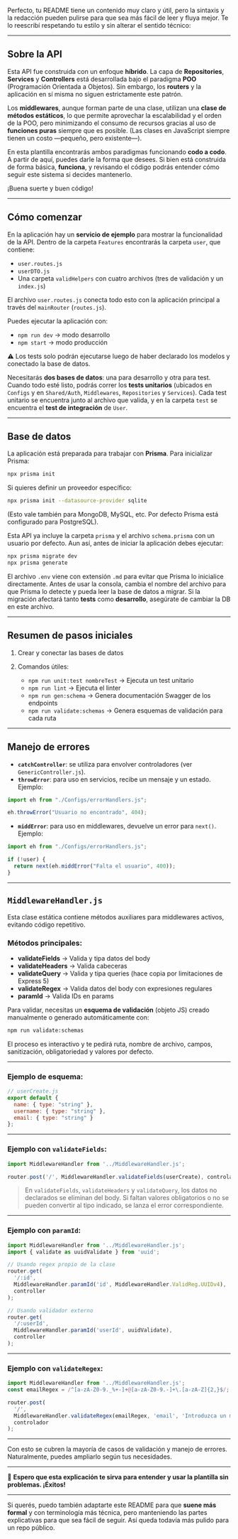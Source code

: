 Perfecto, tu README tiene un contenido muy claro y útil, pero la sintaxis y la redacción pueden pulirse para que sea más fácil de leer y fluya mejor.
Te lo reescribí respetando tu estilo y sin alterar el sentido técnico:

---

## Sobre la API

Esta API fue construida con un enfoque **híbrido**.
La capa de **Repositories**, **Services** y **Controllers** está desarrollada bajo el paradigma **POO** (Programación Orientada a Objetos).
Sin embargo, los **routers** y la aplicación en sí misma no siguen estrictamente este patrón.

Los **middlewares**, aunque forman parte de una clase, utilizan una **clase de métodos estáticos**, lo que permite aprovechar la escalabilidad y el orden de la POO, pero minimizando el consumo de recursos gracias al uso de **funciones puras** siempre que es posible.
(Las clases en JavaScript siempre tienen un costo —pequeño, pero existente—).

En esta plantilla encontrarás ambos paradigmas funcionando **codo a codo**.
A partir de aquí, puedes darle la forma que desees.
Si bien está construida de forma básica, **funciona**, y revisando el código podrás entender cómo seguir este sistema si decides mantenerlo.

¡Buena suerte y buen código!

---

## Cómo comenzar

En la aplicación hay un **servicio de ejemplo** para mostrar la funcionalidad de la API.
Dentro de la carpeta `Features` encontrarás la carpeta `user`, que contiene:

* `user.routes.js`
* `userDTO.js`
* Una carpeta `validHelpers` con cuatro archivos (tres de validación y un `index.js`)

El archivo `user.routes.js` conecta todo esto con la aplicación principal a través del `mainRouter` (`routes.js`).

Puedes ejecutar la aplicación con:

* `npm run dev` → modo desarrollo
* `npm start` → modo producción

⚠️ Los tests solo podrán ejecutarse luego de haber declarado los modelos y conectado la base de datos.

Necesitarás **dos bases de datos**: una para desarrollo y otra para test.
Cuando todo esté listo, podrás correr los **tests unitarios** (ubicados en `Configs` y en `Shared/Auth`, `Middlewares`, `Repositories` y `Services`).
Cada test unitario se encuentra junto al archivo que valida, y en la carpeta `test` se encuentra el **test de integración** de `User`.

---

## Base de datos

La aplicación está preparada para trabajar con **Prisma**.
Para inicializar Prisma:

```bash
npx prisma init
```

Si quieres definir un proveedor específico:

```bash
npx prisma init --datasource-provider sqlite
```

(Esto vale también para MongoDB, MySQL, etc. Por defecto Prisma está configurado para PostgreSQL).

Esta API ya incluye la carpeta `prisma` y el archivo `schema.prisma` con un usuario por defecto.
Aun así, antes de iniciar la aplicación debes ejecutar:

```bash
npx prisma migrate dev
npx prisma generate
```

El archivo `.env` viene con extensión `.md` para evitar que Prisma lo inicialice directamente.
Antes de usar la consola, cambia el nombre del archivo para que Prisma lo detecte y pueda leer la base de datos a migrar.
Si la migración afectará tanto **tests** como **desarrollo**, asegúrate de cambiar la DB en este archivo.

---

## Resumen de pasos iniciales

1. Crear y conectar las bases de datos
2. Comandos útiles:

   * `npm run unit:test nombreTest` → Ejecuta un test unitario
   * `npm run lint` → Ejecuta el linter
   * `npm run gen:schema` → Genera documentación Swagger de los endpoints
   * `npm run validate:schemas` → Genera esquemas de validación para cada ruta

---

## Manejo de errores

* **`catchController`**: se utiliza para envolver controladores (ver `GenericController.js`).
* **`throwError`**: para uso en servicios, recibe un mensaje y un estado. Ejemplo:

```javascript
import eh from "./Configs/errorHandlers.js";

eh.throwError("Usuario no encontrado", 404);
```

* **`middError`**: para uso en middlewares, devuelve un error para `next()`. Ejemplo:

```javascript
import eh from "./Configs/errorHandlers.js";

if (!user) {
  return next(eh.middError("Falta el usuario", 400));
}
```

---

## `MiddlewareHandler.js`

Esta clase estática contiene métodos auxiliares para middlewares activos, evitando código repetitivo.

### Métodos principales:

* **validateFields** → Valida y tipa datos del body
* **validateHeaders** → Valida cabeceras
* **validateQuery** → Valida y tipa queries (hace copia por limitaciones de Express 5)
* **validateRegex** → Valida datos del body con expresiones regulares
* **paramId** → Valida IDs en params

Para validar, necesitas un **esquema de validación** (objeto JS) creado manualmente o generado automáticamente con:

```bash
npm run validate:schemas
```

El proceso es interactivo y te pedirá ruta, nombre de archivo, campos, sanitización, obligatoriedad y valores por defecto.

---

### Ejemplo de esquema:

```javascript
// userCreate.js
export default {
  name: { type: "string" },
  username: { type: "string" },
  email: { type: "string" }
};
```

---

### Ejemplo con `validateFields`:

```javascript
import MiddlewareHandler from '../MiddlewareHandler.js';

router.post('/', MiddlewareHandler.validateFields(userCreate), controlador);
```

> En `validateFields`, `validateHeaders` y `validateQuery`, los datos no declarados se eliminan del body.
> Si faltan valores obligatorios o no se pueden convertir al tipo indicado, se lanza el error correspondiente.

---

### Ejemplo con `paramId`:

```javascript
import MiddlewareHandler from '../MiddlewareHandler.js';
import { validate as uuidValidate } from 'uuid';

// Usando regex propio de la clase
router.get(
  '/:id',
  MiddlewareHandler.paramId('id', MiddlewareHandler.ValidReg.UUIDv4),
  controller
);

// Usando validador externo
router.get(
  '/:userId',
  MiddlewareHandler.paramId('userId', uuidValidate),
  controller
);
```

---

### Ejemplo con `validateRegex`:

```javascript
import MiddlewareHandler from '../MiddlewareHandler.js';
const emailRegex = /^[a-zA-Z0-9._%+-]+@[a-zA-Z0-9.-]+\.[a-zA-Z]{2,}$/;

router.post(
  '/',
  MiddlewareHandler.validateRegex(emailRegex, 'email', 'Introduzca un mail válido'),
  controlador
);
```

---

Con esto se cubren la mayoría de casos de validación y manejo de errores.
Naturalmente, puedes ampliarlo según tus necesidades.

---

📌 **Espero que esta explicación te sirva para entender y usar la plantilla sin problemas. ¡Éxitos!**

---

Si querés, puedo también adaptarte este README para que **suene más formal** y con terminología más técnica, pero manteniendo las partes explicativas para que sea fácil de seguir. Así queda todavía más pulido para un repo público.
